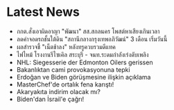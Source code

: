 # Latest News
-  กกต.สั่งเอาผิดอาญา "พัฒนา" สส.สกลนคร โพสต์หาเสียงเกินเวลา
-  ลดค่าจอดรถชั้นใต้ดิน "สถานีกลางกรุงเทพอภิวัฒน์" 3 เดือน เริ่มวันนี้
-  ผลสำรวจชี้ "เน็ตช้าลง" หลังทรูควบรวมดีแทค
-  ไฟไหม้ โรงงานรีไซเคิล สระบุรี - จนท.ระดมกำลังเร่งดับเพลิง
-  NHL: Siegesserie der Edmonton Oilers gerissen
-  Bakanlıktan cami provokasyonuna tepki
-  Erdoğan ve Biden görüşmesine ilişkin açıklama
-  MasterChef'de ortalık fena karıştı!
-  Akaryakıta indirim olacak mı?
-  Biden'dan İsrail'e çağrı!
